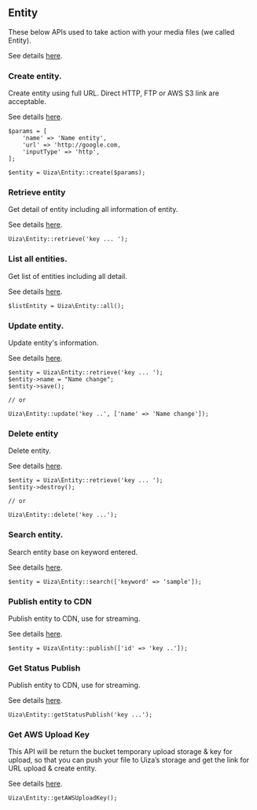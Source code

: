 ## Entity
These below APIs used to take action with your media files (we called Entity).

See details [here](https://docs.uiza.io/#video).

### Create entity.
Create entity using full URL. Direct HTTP, FTP or AWS S3 link are acceptable.

See details [here](https://docs.uiza.io/#create-entity).

````
$params = [
    'name' => 'Name entity',
    'url' => 'http://google.com,
    'inputType' => 'http',
];

$entity = Uiza\Entity::create($params);
````

### Retrieve entity
Get detail of entity including all information of entity.

See details [here](https://docs.uiza.io/#retrieve-an-entity).

````
Uiza\Entity::retrieve('key ... ');
````

### List all entities.
Get list of entities including all detail.

See details [here](https://docs.uiza.io/#list-all-entities).

````
$listEntity = Uiza\Entity::all();
````

### Update entity.
Update entity's information.

See details [here](https://docs.uiza.io/#update-an-entity).

````
$entity = Uiza\Entity::retrieve('key ... ');
$entity->name = "Name change";
$entity->save();

// or

Uiza\Entity::update('key ..', ['name' => 'Name change']);

````

### Delete entity
Delete entity.

See details [here](https://docs.uiza.io/#delete-an-entity).

````
$entity = Uiza\Entity::retrieve('key ... ');
$entity->destroy();

// or

Uiza\Entity::delete('key ...');
````

### Search entity.
Search entity base on keyword entered.

See details [here](https://docs.uiza.io/#search-entity).

````
$entity = Uiza\Entity::search(['keyword' => 'sample']);
````

### Publish entity to CDN
Publish entity to CDN, use for streaming.

See details [here](https://docs.uiza.io/#publish-entity-to-cdn).

````
$entity = Uiza\Entity::publish(['id' => 'key ..']);
````

### Get Status Publish
Publish entity to CDN, use for streaming.

See details [here](https://docs.uiza.io/#get-status-publish).
````
Uiza\Entity::getStatusPublish('key ...');
````

### Get AWS Upload Key
This API will be return the bucket temporary upload storage & key for upload, so that you can push your file to Uiza’s storage and get the link for URL upload & create entity.

See details [here](https://docs.uiza.io/#get-aws-upload-key).

````
Uiza\Entity::getAWSUploadKey();
````
